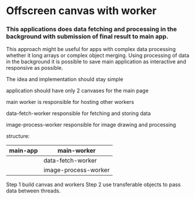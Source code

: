 # Offscreen canvas with worker

### This applications does data fetching and processing in the background with submission of final result to main app.

This approach might be useful for apps with complex data processing whether it long arrays or complex object merging.
Using processing of data in the background it is possible to save main application as interactive and responsive as possible.

The idea and implementation should stay simple

application should have only 2 canvases for the main page

main worker is responsible for hosting other workers

data-fetch-worker responsible for fetching and storing data

image-process-worker responsible for image drawing and processing

structure:

| main-app  | main-worker          |
|-----------|----------------------|
|           | data-fetch-worker    |
|           | image-process-worker |


Step 1 build canvas and workers 
Step 2 use transferable objects to pass data between threads.
